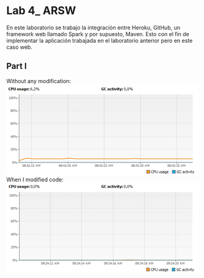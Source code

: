 # Lab 4_ ARSW

En este laboratorio se trabajo la integración entre Heroku, GitHub, un framework web llamado Spark y por supuesto, Maven. Esto con el fin de implementar la aplicación trabajada en el laboratorio anterior pero en este caso web.	 

## Part l

Without any modification:
![foto1](img/img1.png)
When I modified code:
![foto2](img/img2.png)
